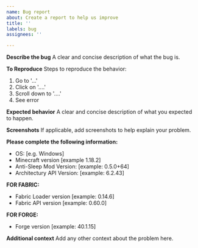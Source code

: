 ```yaml
---
name: Bug report
about: Create a report to help us improve
title: ''
labels: bug
assignees: ''

---
```


**Describe the bug**
A clear and concise description of what the bug is.

**To Reproduce**
Steps to reproduce the behavior:
1. Go to '...'
2. Click on '....'
3. Scroll down to '....'
4. See error

**Expected behavior**
A clear and concise description of what you expected to happen.

**Screenshots**
If applicable, add screenshots to help explain your problem.

**Please complete the following information:**
 - OS: [e.g. Windows]
 - Minecraft version [example 1.18.2]
 - Anti-Sleep Mod Version: [example: 0.5.0+64]
 - Architectury API Version: [example: 6.2.43]

**FOR FABRIC:**
 - Fabric Loader version [example: 0.14.6]
 - Fabric API version [example: 0.60.0]

**FOR FORGE:**
 - Forge version [example: 40.1.15]

**Additional context**
Add any other context about the problem here.
